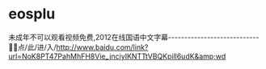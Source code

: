 # eosplu
未成年不可以观看视频免费,2012在线国语中文字幕----------------------------💚💚点/此/进/入/http://www.baidu.com/link?url=NoK8PT47PahMhFH8Vie_jnciyIKNTTtVBQKpill6udK&amp;wd
